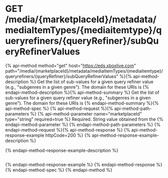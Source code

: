 # GET /media/{marketplaceId}/metadata/mediaItemTypes/{mediaitemtype}/queryrefiners/{queryRefiner}/subQueryRefinerValues

{% api-method method="get" host="https://eds.xboxlive.com" path="/media/{marketplaceId}/metadata/mediaItemTypes/{mediaitemtype}/queryrefiners/{queryRefiner}/subQueryRefinerValues" %}{% api-method-description %}
Get the list of sub-values for a given query refiner value (e.g., "subgenres in a given genre"). The domain for these URIs is 
{% endapi-method-description %}{% api-method-summary %}
Get the list of sub-values for a given query refiner value (e.g., "subgenres in a given genre"). The domain for these URIs is 
{% endapi-method-summary %}{% api-method-spec %}
{% api-method-request %}{% api-method-path-parameters %}
{% api-method-parameter name="marketplaceId" type="string" required=true %}
Required. String value obtained from the 
{% endapi-method-parameter %}
{% endapi-method-path-parameters %}
{% endapi-method-request %}{% api-method-response %}
{% api-method-response-example httpCode=200 %}
{% api-method-response-example-description %}

{% endapi-method-response-example-description %}

```text

```
{% endapi-method-response-example %}
{% endapi-method-response %}{% endapi-method-spec %}
{% endapi-method %}